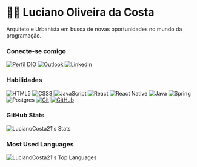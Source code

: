 # 👋🏻 Luciano Oliveira da Costa

Arquiteto e Urbanista em busca de novas oportunidades no mundo da programação. 

### Conecte-se comigo

[![Perfil DIO](https://img.shields.io/badge/-Meu%20Perfil%20na%20DIO-30A3DC?style=for-the-badge)](https://www.dio.me/users/lucianocosta21)
[![Outlook](https://img.shields.io/badge/Microsoft_Outlook-0078D4?style=for-the-badge&logo=microsoft-outlook&logoColor=white)](mailto:lucianocosta21@hotmail.com)
[![LinkedIn](https://img.shields.io/badge/linkedin-%230077B5.svg?style=for-the-badge&logo=linkedin&logoColor=white)](https://www.linkedin.com/in/luciano-oliveira-da-costa-121b8b170/)


### Habilidades

![HTML5](https://img.shields.io/badge/html5-%23E34F26.svg?style=for-the-badge&logo=html5&logoColor=white)
![CSS3](https://img.shields.io/badge/css3-%231572B6.svg?style=for-the-badge&logo=css3&logoColor=white)
![JavaScript](https://img.shields.io/badge/javascript-%23323330.svg?style=for-the-badge&logo=javascript&logoColor=%23F7DF1E)
![React](https://img.shields.io/badge/react-%2320232a.svg?style=for-the-badge&logo=react&logoColor=%2361DAFB)
![React Native](https://img.shields.io/badge/react_native-%2320232a.svg?style=for-the-badge&logo=react&logoColor=%2361DAFB)
![Java](https://img.shields.io/badge/java-%23ED8B00.svg?style=for-the-badge&logo=openjdk&logoColor=white)
![Spring](https://img.shields.io/badge/spring-%236DB33F.svg?style=for-the-badge&logo=spring&logoColor=white)
![Postgres](https://img.shields.io/badge/postgres-%23316192.svg?style=for-the-badge&logo=postgresql&logoColor=white)
[![Git](https://img.shields.io/badge/Git-000?style=for-the-badge&logo=git&logoColor=E94D5F)](https://git-scm.com/doc)
[![GitHub](https://img.shields.io/badge/github-%23121011.svg?style=for-the-badge&logo=github&logoColor=white)](https://github.com/LucianoCosta21)


### GitHub Stats

![LucianoCosta21's Stats](https://github-readme-stats.vercel.app/api?username=LucianoCosta21&theme=vue-dark&show_icons=true&hide_border=true&count_private=true)

### Most Used Languages

![LucianoCosta21's Top Languages](https://github-readme-stats.vercel.app/api/top-langs/?username=LucianoCosta21&theme=vue-dark&show_icons=true&hide_border=true&layout=compact)
